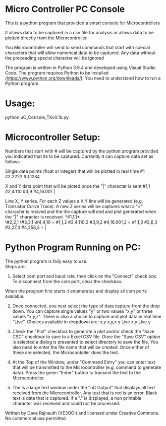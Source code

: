 # Micro Controller PC Console
This is a python program that provided a smart console for Microcontrollers

It allows data to be captured in a csv file for analysis or allows data to be plotted directly from the Microcontroller.  

You Microcontroller will send to send commands that start with special characters that will allow numerical data to be captured.
Any data without the preceeding special character will be ignored

The program is written in Python 3.9.4 and developed using Visual Studio Code. The program requires Python to be installed (https://www.python.org/downloads/).  You need to understand how to run a Python program.


Usage: 
======
python uC_Console_TKv0.1b.py

Microcontroller Setup:
======================
Numbers that start with # will be captured by the python program provided you indicated that its to be captured.  Currently it can capture
data set as follows

Single data points (float or integer) that will be plotted in real time
\#1
\#2.2222
\#0.1234

X and Y data point that will be ploted once the "|" character is sent
\#1,1
\#2,4.110
\#3,9
\#4,16.001
\|

Line X, Y series.  For each Z values a X,Y line will be generated (e.g. Transistor Curve Trace).  A new Z series will be captures what a "=" character is recived and the the capture will end and plot generated when the "|" character is received.
\*#1,1,1*\
\\#2,2,1
\\#3,3,1
\\#4,4,10
\=
\#1,1,2
\#2,4.110,2
\#3,9,2
\#4,16.001,2
\=
\#1,1,3
\#2,8,3
\#3,27,3
\#4,256,3
\=
\|

Python Program Running on PC:
=============================
The python program is faily easy to use.  
Steps are:
1. Select com port and baud rate, then click on the "Connect" check box.  To disconnect from the com port, clear the checkbox. 

When the program first starts it enumerates and display all com ports available.

2. Once connected, you next select the type of data capture from the drop down. You can capture single values "y" or two values "x,y" or three values "x,y,z".  There is also a choice to capture and plot data in real time "Live".  Choices available in dropdown are:
x,y
x,y,x
y
Live x,y
Live y

3. Check the "Plot" checkbox to generate a plot and/or check the "Save CSC" checkbox to save to a Excel CSV file.  Once the "Save CSV" option is selected a dialog is presented to select directory to save the file. You also need to enter the file name that will be created.  Once either of these are selected, the Microcontoller does the test.

4. At the Top of the Window, under "Command Entry" you can enter text that will be transmitted to the Microcontroller (e.g. command to generate data). Press the green "Enter" button to transmit the text to the Microcontroller. 

5. The is a large text window under the "uC Output" that displays all text received from the Microcontroller.  Any text that is red is an error.  Black text is data that is captured.  If a "." is displayed, a non printable character was received and could not be processed.

Written by Dave Rajnauth (VE3OOI) and licensed under Creative Commons. No commercial use permitted.
